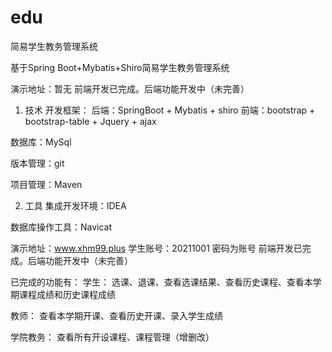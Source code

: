 # edu
简易学生教务管理系统

基于Spring Boot+Mybatis+Shiro简易学生教务管理系统

演示地址：暂无
前端开发已完成。后端功能开发中（未完善）

1. 技术
开发框架：
后端：SpringBoot + Mybatis + shiro 
前端：bootstrap + bootstrap-table + Jquery + ajax

数据库：MySql

版本管理：git

项目管理：Maven

2. 工具
集成开发环境：IDEA

数据库操作工具：Navicat

演示地址：www.xhm99.plus
学生账号：20211001 密码为账号
前端开发已完成。后端功能开发中（未完善）

已完成的功能有：
学生：
选课、退课、查看选课结果、查看历史课程、查看本学期课程成绩和历史课程成绩

教师：
查看本学期开课、查看历史开课、录入学生成绩

学院教务：
查看所有开设课程、课程管理（增删改）
